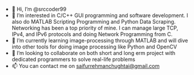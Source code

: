 - 👋 Hi, I’m @srccoder99
- 👀 I’m interested in C/C++ GUI programming and software development. I also do MATLAB Scripting Programming and Python Data Scraping. Networking has been a top priority of mine. I can manage large TCP, IPv4, and IPv6 protocols and doing Network Programming from C.
- 🌱 I’m currently learning image-processing through MATLAB and will dive into other tools for doing image processing like Python and OpenCV
- 💞️ I’m looking to collaborate on both short and long erm project with dedicated programmers to solve real-life problems
- 📫 You can contact me on saifurrehmanchughtai@gmail.com

<!---
srccoder99/srccoder99 is a ✨ special ✨ repository because its `README.md` (this file) appears on your GitHub profile.
You can click the Preview link to take a look at your changes.
--->
